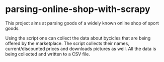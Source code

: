 # parsing-online-shop-with-scrapy

This project aims at parsing goods of a widely known online shop of sport goods.

Using the script one can collect the data about bycicles that are being offered by the marketplace. The script collects their names, current/discounted prices and downloads pictures as well. All the data is being collected and written to a CSV file.